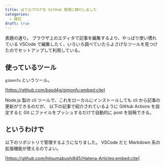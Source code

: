 ```yaml
---
title: はてなブログを GitHub 管理に移行しました
categories:
  - 雑記
draft: true
---
```


表題の通り。
ブラウザ上のエディタで記事を編集するより、やっぱり使い慣れている VSCode で編集したく、いろいろ調べていたらよさげなツールを見つけたのでセットアップして利用している。

## 使っているツール

`gimonfu` というツール。

[https://github.com/basd4g/gimonfu:embed:cite]

Node.js 製の cli ツールで、これをローカルにインストールしても cli から記事の更新ができるのだが、
以下の記事で紹介されているように GitHub Actions を設定すると Git にファイルをプッシュするだけで自動的に post を投稿できる。

## というわけで

以下のリポジトリで管理するようになりました。
VSCode だと Markdown 系の拡張機能が使えるのでよい。

[https://github.com/hitsumabushi845/Hatena-Articles:embed:cite]
